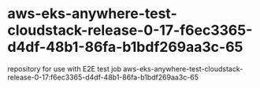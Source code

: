 # aws-eks-anywhere-test-cloudstack-release-0-17-f6ec3365-d4df-48b1-86fa-b1bdf269aa3c-65
repository for use with E2E test job aws-eks-anywhere-test-cloudstack-release-0-17:f6ec3365-d4df-48b1-86fa-b1bdf269aa3c-65
